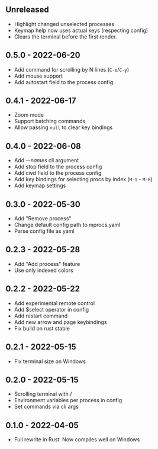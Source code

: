 ## Unreleased

- Highlight changed unselected processes
- Keymap help now uses actual keys (respecting config)
- Clears the terminal before the first render.

## 0.5.0 - 2022-06-20

- Add command for scrolling by N lines (`C-e`/`C-y`)
- Add mouse support
- Add autostart field to the process config

## 0.4.1 - 2022-06-17

- Zoom mode
- Support batching commands
- Allow passing `null` to clear key bindings

## 0.4.0 - 2022-06-08

- Add _--names_ cli argument
- Add stop field to the process config
- Add cwd field to the process config
- Add key bindings for selecting procs by index (`M-1` - `M-8`)
- Add keymap settings

## 0.3.0 - 2022-05-30

- Add "Remove process"
- Change default config path to mprocs.yaml
- Parse config file as yaml

## 0.2.3 - 2022-05-28

- Add "Add process" feature
- Use only indexed colors

## 0.2.2 - 2022-05-22

- Add experimental remote control
- Add $select operator in config
- Add restart command
- Add new arrow and page keybindings
- Fix build on rust stable

## 0.2.1 - 2022-05-15

- Fix terminal size on Windows

## 0.2.0 - 2022-05-15

- Scrolling terminal with <C-u>/<C-d>
- Environment variables per process in config
- Set commands via cli args

## 0.1.0 - 2022-04-05

- Full rewrite in Rust. Now compiles well on Windows
